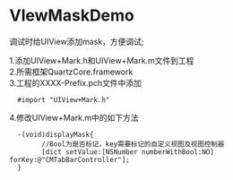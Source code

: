 VIewMaskDemo
============

调试时给UIView添加mask，方便调试;   

1.添加UIView+Mark.h和UIView+Mark.m文件到工程   
2.所需框架QuartzCore.framework   
3.工程的XXXX-Prefix.pch文件中添加  

      #import "UIView+Mark.h"    
4.修改UIView+Mark.m中的如下方法   

      -(void)displayMask{   
            //Bool为是否标记，key需要标记的自定义视图及视图控制器   
            [dict setValue:[NSNumber numberWithBool:NO] forKey:@"CMTabBarController"];   
      }


